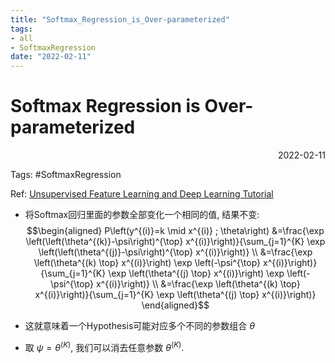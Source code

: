 ```yaml
---
title: "Softmax_Regression_is_Over-parameterized"
tags:
- all
- SoftmaxRegression
date: "2022-02-11"
---
```

# Softmax Regression is Over-parameterized

<div align="right"> 2022-02-11</div>

Tags: #SoftmaxRegression

Ref: [Unsupervised Feature Learning and Deep Learning Tutorial](http://deeplearning.stanford.edu/tutorial/supervised/SoftmaxRegression/)

- 将Softmax回归里面的参数全部变化一个相同的值, 结果不变:
$$\begin{aligned}
P\left(y^{(i)}=k \mid x^{(i)} ; \theta\right) &=\frac{\exp \left(\left(\theta^{(k)}-\psi\right)^{\top} x^{(i)}\right)}{\sum_{j=1}^{K} \exp \left(\left(\theta^{(j)}-\psi\right)^{\top} x^{(i)}\right)} \\
&=\frac{\exp \left(\theta^{(k) \top} x^{(i)}\right) \exp \left(-\psi^{\top} x^{(i)}\right)}{\sum_{j=1}^{K} \exp \left(\theta^{(j) \top} x^{(i)}\right) \exp \left(-\psi^{\top} x^{(i)}\right)} \\
&=\frac{\exp \left(\theta^{(k) \top} x^{(i)}\right)}{\sum_{j=1}^{K} \exp \left(\theta^{(j) \top} x^{(i)}\right)}
\end{aligned}$$

- 这就意味着一个Hypothesis可能对应多个不同的参数组合 $\theta$
- 取 $\psi=\theta^{(K)}$, 我们可以消去任意参数 $\theta^{(K)}$.

